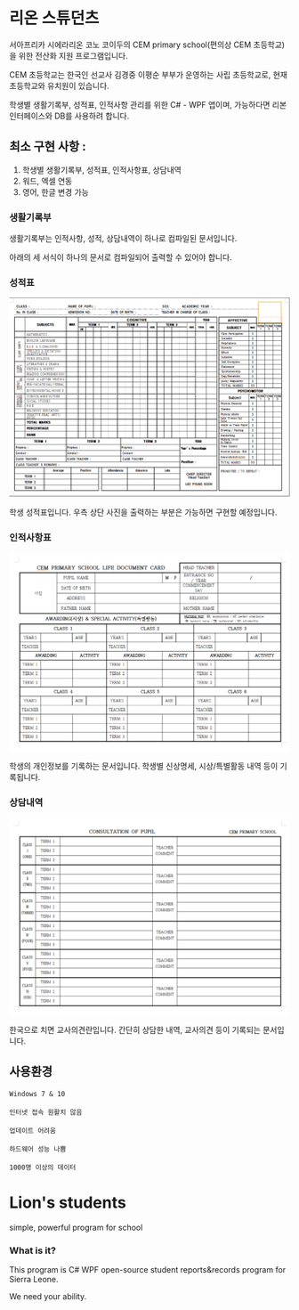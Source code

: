 # 리온 스튜던츠

서아프리카 시에라리온 코노 코이두의 CEM primary school(편의상 CEM 초등학교)을 위한 전산화 지원 프로그램입니다.

CEM 초등학교는 한국인 선교사 김경중 이평순 부부가 운영하는 사립 초등학교로, 현재 초등학교와 유치원이 있습니다.

학생별 생활기록부, 성적표, 인적사항 관리를 위한 C# - WPF 앱이며, 가능하다면 리본 인터페이스와 DB를 사용하려 합니다.

## 최소 구현 사항 :

1. 학생별 생활기록부, 성적표, 인적사항표, 상담내역
2. 워드, 엑셀 연동
3. 영어, 한글 변경 가능

### 생활기록부

생활기록부는 인적사항, 성적, 상담내역이 하나로 컴파일된 문서입니다.

아래의 세 서식이 하나의 문서로 컴파일되어 출력할 수 있어야 합니다.

### 성적표
![텍스트](https://github.com/binaryeast/LionStudent/blob/master/stdreport.png)

학생 성적표입니다. 우측 상단 사진을 출력하는 부분은 가능하면 구현할 예정입니다.

### 인적사항표
![텍스트](https://github.com/binaryeast/LionStudent/blob/master/stdreport2.png)

학생의 개인정보를 기록하는 문서입니다. 학생별 신상명세, 시상/특별활동 내역 등이 기록됩니다.

### 상담내역
![텍스트](https://github.com/binaryeast/LionStudent/blob/master/stdreport3.png)

한국으로 치면 교사의견란입니다. 간단히 상담한 내역, 교사의견 등이 기록되는 문서입니다.

## 사용환경
```
Windows 7 & 10

인터넷 접속 원활치 않음

업데이트 어려움

하드웨어 성능 나쁨

1000명 이상의 데이터
```
# Lion's students

simple, powerful program for school

### What is it?
This program is C# WPF open-source student reports&records program for Sierra Leone.

We need your ability.
